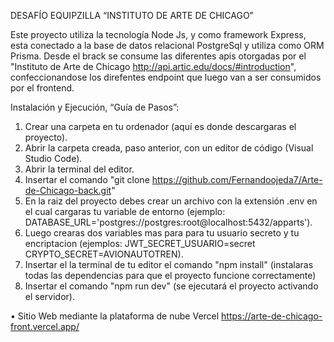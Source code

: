 DESAFÍO EQUIPZILLA “INSTITUTO DE ARTE DE CHICAGO”


Este proyecto utiliza la tecnología Node Js, y como framework Express, esta conectado a la base de datos relacional PostgreSql y utiliza como ORM Prisma.
Desde el brack se consume las diferentes apis otorgadas por el "Instituto de Arte de Chicago http://api.artic.edu/docs/#introduction", confeccionandose
los direfentes endpoint que luego van a ser consumidos por el frontend.

Instalación y Ejecución, “Guía de Pasos”: 
1.	Crear una carpeta en tu ordenador (aquí es donde descargaras el proyecto).
2.	Abrir la carpeta creada, paso anterior, con un editor de código (Visual Studio Code).
3.	Abrir la terminal del editor.
4.	Insertar el comando "git clone https://github.com/Fernandoojeda7/Arte-de-Chicago-back.git"
5.	En la raiz del proyecto debes crear un archivo con la extensión .env en el cual cargaras tu variable de entorno (ejemplo: DATABASE_URL='postgres://postgres:root@localhost:5432/apparts').
6.	Luego crearas dos variables mas para para tu usuario secreto y tu encriptacion (ejemplos: JWT_SECRET_USUARIO=secret
CRYPTO_SECRET=AVIONAUTOTREN).
7.	Insertar el la terminal de tu editor el comando "npm install" (instalaras todas las dependencias para que el proyecto funcione correctamente)
8.	Insertar el comando "npm run dev" (se ejecutará el proyecto activando el servidor).


•	Sitio Web mediante la plataforma de nube Vercel
https://arte-de-chicago-front.vercel.app/
